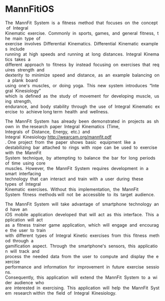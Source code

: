# MannFitiOS

The  MannFit  System  is  a  fitness  method  that  focuses  on  the  concept  of  Integral
Kinematic  exercise.  Commonly  in  sports,  games,  and  general  fitness,  the  main  type  of
exercise  involves  Differential  Kinematics.  Differential  Kinematic  examples  include
running  at  high  speeds  and  running  at  long  distances.  Integral  Kinematics  takes  a
different  approach  to  fitness  by  instead  focusing  on  exercises  that  requires  strength  and
dexterity  to  minimize  speed  and  distance,  as  an  example  balancing  on  a  plank  board
using  one's  muscles,  or  doing  yoga.  This  new  system  introduces  “Integral  Kinesiology”
which  is  defined  as  the  study  of  movement  for  developing  muscle,  using  strength,
endurance,  and  body  stability  through  the  use  of  Integral  Kinematic  exercise  to  achieve
long term  health  and  wellness.

The  MannFit  System  has  already  been  demonstrated  in  projects  as  shown  in  the
research  paper  Integral  Kinematics  (Time, Integrals  of  Distance,  Energy,  etc.)  and
Integral  Kinesiology http://wearcam.org/mannfit.pdf . One  project  from  the  paper  shows  basic  
equipment  like  a destabilizing  bar  attached  to  rings  with  rope  can  be  used  to  exercise  
with  the  MannFit System  technique,  by  attempting  to  balance  the  bar  for  long  periods  
of  time  using  core muscles.  However,  the  MannFit  System  requires  development  in  a  
smart  interfacing technology  that  can  interact  and  train  with  a  user  during  these  
types  of  Integral Kinematic  exercises.  Without  this  implementation,  the  MannFit  
System  fitness  methods will  not  be  accessible  to  its  target  audience.

The  MannFit  System  will  take  advantage  of  smartphone  technology  and  have  an
iOS  mobile  application  developed  that  will  act  as  this  interface.  This  application  will  act
as  a  fitness  trainer  game  application,  which  will  engage  and  encourage  the  user  to  train
with  different  types  of  Integral  Kinetic  exercises  from  this  fitness  method  through  a
gamification  aspect.  Through  the  smartphone's  sensors,  this  application  will  track  and
process  the  needed  data  from  the  user  to  compute  and  display  the  exercise
performance  and  information  for  improvement  in  future  exercise  sessions. 
Consequently,  this  application  will  extend  the  MannFit  System  to  a  wider  audience  who
are  interested  in  exercising.  This  application  will  help  the  MannFit  System  research
within  the  field  of  Integral  Kinesiology.
